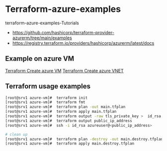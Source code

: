 # Terraform-azure-examples
terraform-azure-examples-Tutorials
- https://github.com/hashicorp/terraform-provider-azurerm/tree/main/examples
- https://registry.terraform.io/providers/hashicorp/azurerm/latest/docs


## Example on azure VM
[Terraform Create azure VM](azure-vm)
[Terraform Create azure VNET](azure-vnet)

## Terraform usage examples

```bash
[root@srv1 azure-vm]#  terraform init
[root@srv1 azure-vm]#  terraform fmt
[root@srv1 azure-vm]#  terraform plan -out main.tfplan
[root@srv1 azure-vm]#  terraform apply main.tfplan
[root@srv1 azure-vm]#  terraform output -raw tls_private_key >  id_rsa  
[root@srv1 azure-vm]#  terraform output public_ip_address 
[root@srv1 azure-vm]#  ssh -i id_rsa azureuser@<public_ip_address> 

# clean up 
[root@srv1 azure-vm]#  terraform plan -destroy -out main.destroy.tfplan
[root@srv1 azure-vm]#  terraform apply main.destroy.tfplan
```